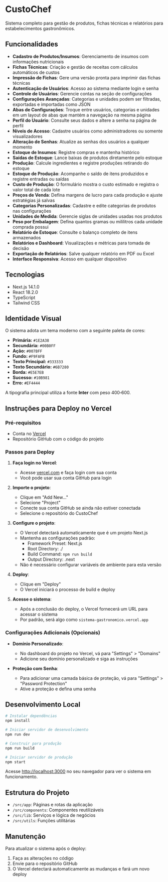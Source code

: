 # CustoChef

Sistema completo para gestão de produtos, fichas técnicas e relatórios para estabelecimentos gastronômicos.

## Funcionalidades

- **Cadastro de Produtos/Insumos**: Gerenciamento de insumos com informações nutricionais
- **Fichas Técnicas**: Criação e gestão de receitas com cálculos automáticos de custos
- **Impressão de Fichas**: Gere uma versão pronta para imprimir das fichas técnicas
- **Autenticação de Usuários**: Acesso ao sistema mediante login e senha
- **Controle de Usuários**: Gerencie contas na seção de configurações
- **Configurações Avançadas**: Categorias e unidades podem ser filtradas, exportadas e importadas como JSON
- **Abas de Configurações**: Troque entre usuários, categorias e unidades em um layout de abas que mantém a navegação na mesma página
- **Perfil do Usuário**: Consulte seus dados e altere a senha na página de perfil
- **Níveis de Acesso**: Cadastre usuários como administradores ou somente visualizadores
- **Alteração de Senhas**: Atualize as senhas dos usuários a qualquer momento
- **Estoque de Insumos**: Registre compras e mantenha histórico
- **Saídas de Estoque**: Lance baixas de produtos diretamente pelo estoque
- **Produção**: Calcule ingredientes e registre produções retirando do estoque
- **Estoque de Produção**: Acompanhe o saldo de itens produzidos e registre entradas ou saídas
- **Custo de Produção**: O formulário mostra o custo estimado e registra o valor total de cada lote
- **Preços de Venda**: Defina margens de lucro para cada produção e ajuste estratégias já salvas
- **Categorias Personalizadas**: Cadastre e edite categorias de produtos nas configurações
- **Unidades de Medida**: Gerencie siglas de unidades usadas nos produtos
- **Peso por Embalagem**: Defina quantos gramas ou mililitros cada unidade comprada possui
- **Relatório de Estoque**: Consulte o balanço completo de itens armazenados
- **Relatórios e Dashboard**: Visualizações e métricas para tomada de decisão
- **Exportação de Relatórios**: Salve qualquer relatório em PDF ou Excel
- **Interface Responsiva**: Acesso em qualquer dispositivo

## Tecnologias

- Next.js 14.1.0
- React 18.2.0
- TypeScript
 - Tailwind CSS

## Identidade Visual

O sistema adota um tema moderno com a seguinte paleta de cores:

- **Primária:** `#1E2A38`
- **Secundária:** `#00B0FF`
- **Ação:** `#007BFF`
- **Fundo:** `#F9FAFB`
- **Texto Principal:** `#333333`
- **Texto Secundário:** `#6B7280`
- **Borda:** `#E5E7EB`
- **Sucesso:** `#10B981`
- **Erro:** `#EF4444`

A tipografia principal utiliza a fonte **Inter** com peso 400‑600.

## Instruções para Deploy no Vercel

### Pré-requisitos

- Conta no [Vercel](https://vercel.com)
- Repositório GitHub com o código do projeto

### Passos para Deploy

1. **Faça login no Vercel**:
   - Acesse [vercel.com](https://vercel.com) e faça login com sua conta
   - Você pode usar sua conta GitHub para login

2. **Importe o projeto**:
   - Clique em "Add New..."
   - Selecione "Project"
   - Conecte sua conta GitHub se ainda não estiver conectada
   - Selecione o repositório do CustoChef

3. **Configure o projeto**:
   - O Vercel detectará automaticamente que é um projeto Next.js
   - Mantenha as configurações padrão:
     - Framework Preset: Next.js
     - Root Directory: ./
     - Build Command: `npm run build`
     - Output Directory: .next
   - Não é necessário configurar variáveis de ambiente para esta versão

4. **Deploy**:
   - Clique em "Deploy"
   - O Vercel iniciará o processo de build e deploy

5. **Acesse o sistema**:
   - Após a conclusão do deploy, o Vercel fornecerá um URL para acessar o sistema
   - Por padrão, será algo como `sistema-gastronomico.vercel.app`

### Configurações Adicionais (Opcionais)

- **Domínio Personalizado**:
  - No dashboard do projeto no Vercel, vá para "Settings" > "Domains"
  - Adicione seu domínio personalizado e siga as instruções

- **Proteção com Senha**:
  - Para adicionar uma camada básica de proteção, vá para "Settings" > "Password Protection"
  - Ative a proteção e defina uma senha

## Desenvolvimento Local

```bash
# Instalar dependências
npm install

# Iniciar servidor de desenvolvimento
npm run dev

# Construir para produção
npm run build

# Iniciar servidor de produção
npm start
```

Acesse [http://localhost:3000](http://localhost:3000) no seu navegador para ver o sistema em funcionamento.

## Estrutura do Projeto

- `/src/app`: Páginas e rotas da aplicação
- `/src/components`: Componentes reutilizáveis
- `/src/lib`: Serviços e lógica de negócios
- `/src/utils`: Funções utilitárias

## Manutenção

Para atualizar o sistema após o deploy:
1. Faça as alterações no código
2. Envie para o repositório GitHub
3. O Vercel detectará automaticamente as mudanças e fará um novo deploy
